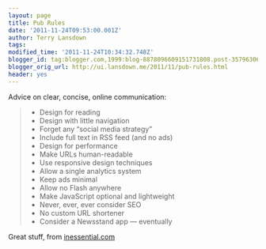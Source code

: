 ```yaml
---
layout: page
title: Pub Rules
date: '2011-11-24T09:53:00.001Z'
author: Terry Lansdown
tags: 
modified_time: '2011-11-24T10:34:32.748Z'
blogger_id: tag:blogger.com,1999:blog-8878096609151731808.post-3579630616244182973
blogger_orig_url: http://ui.lansdown.me/2011/11/pub-rules.html
header: yes
---
```


Advice on clear, concise, online communication:<br /><blockquote><ul><li>Design for reading</li><li>Design with little navigation</li><li>Forget any “social media strategy”</li><li>Include full text in RSS feed (and no ads)</li><li>Design for performance</li><li>Make URLs human-readable</li><li>Use responsive design techniques</li><li>Allow a single analytics system</li><li>Keep ads minimal</li><li>Allow no Flash anywhere</li><li>Make JavaScript optional and lightweight</li><li>Never, ever, ever consider SEO</li><li>No custom URL shortener</li><li>Consider a Newsstand app — eventually</ul></blockquote><p>Great stuff, from <a href="http://inessential.com/2011/11/23/pub_rules">inessential.com</a></p>
